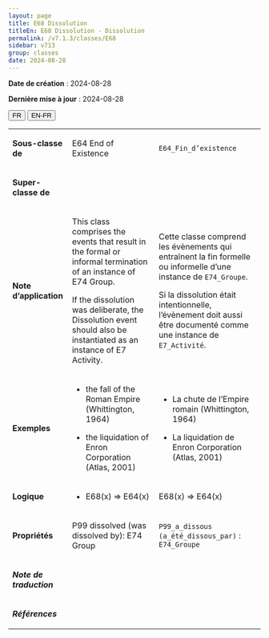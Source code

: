 ```yaml
---
layout: page
title: E68 Dissolution
titleEn: E68 Dissolution - Dissolution
permalink: /v7.1.3/classes/E68
sidebar: v713
group: classes
date: 2024-08-28
---
```


**Date de création** : 2024-08-28

**Dernière mise à jour** : 2024-08-28

<div class="lang-buttons">
 <button id="fr" class="activate">FR</button>
 <button id="en-fr">EN-FR</button>
</div>

<table>
<tbody>
<tr>
<td><p><strong>Sous-classe de</strong></p></td>
<td class="en">
<p>E64 End of Existence</p>
</td>
<td>
<p><code class="language-plaintext highlighter-rouge">E64_Fin_d’existence</code></p>
</td>
</tr>
<tr>
<td><p><strong>Super-classe de</strong></p></td>
<td class="en">
</td>
<td>
</td>
</tr>
<tr>
<td><p><strong>Note d’application</strong></p></td>
<td class="en">
<p>This class comprises the events that result in the formal or informal termination of an instance of E74 Group. </p>
<p>If the dissolution was deliberate, the Dissolution event should also be instantiated as an instance of E7 Activity.</p>
</td>
<td>
<p>Cette classe comprend les évènements qui entraînent la fin formelle ou informelle d’une instance de <code class="language-plaintext highlighter-rouge">E74_Groupe</code>.</p>
<p>Si la dissolution était intentionnelle, l’évènement doit aussi être documenté comme une instance de <code class="language-plaintext highlighter-rouge">E7_Activité</code>.</p>
</td>
</tr>
<tr>
<td><p><strong>Exemples</strong></p></td>
<td class="en">
<ul>
<li><p>the fall of the Roman Empire (Whittington, 1964)</p>
</li>
<li><p>the liquidation of Enron Corporation (Atlas, 2001)</p>
</li>
</ul>
</td>
<td>
<ul>
<li><p>La chute de l’Empire romain (Whittington, 1964)</p>
</li>
<li><p>La liquidation de Enron Corporation (Atlas, 2001)</p>
</li>
</ul>
</td>
</tr>
<tr>
<td><p><strong>Logique</strong></p></td>
<td class="en">
<ul>
<li><p>E68(x) ⇒ E64(x)</p>
</li>
</ul>
</td>
<td>
<p>E68(x) ⇒ E64(x)</p>
</td>
</tr>
<tr>
<td><p><strong>Propriétés</strong></p></td>
<td class="en">
<p>P99 dissolved (was dissolved by): E74 Group</p>
</td>
<td>
<p><code class="language-plaintext highlighter-rouge">P99_a_dissous (a_été_dissous_par)</code> : <code class="language-plaintext highlighter-rouge">E74_Groupe</code></p>
</td>
</tr>
<tr>
<td><p><strong><em>Note de traduction</em></strong></p></td>
<td colspan="2">
</td>
</tr>
<tr>
<td><p><strong><em>Références</em></strong></p></td>
<td colspan="2">
<p><em></em></p>
</td>
</tr>
</tbody>
</table>
